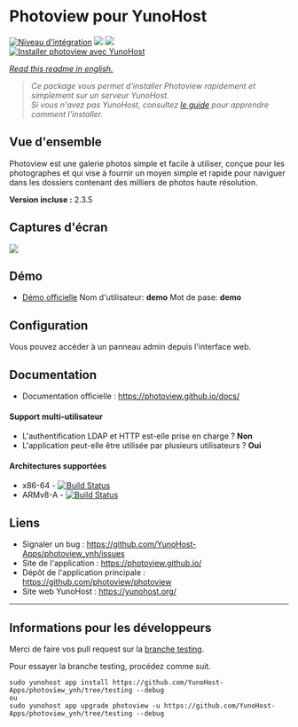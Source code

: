 # Photoview pour YunoHost

[![Niveau d'intégration](https://dash.yunohost.org/integration/photoview.svg)](https://dash.yunohost.org/appci/app/photoview) ![](https://ci-apps.yunohost.org/ci/badges/photoview.status.svg) ![](https://ci-apps.yunohost.org/ci/badges/photoview.maintain.svg)  
[![Installer photoview avec YunoHost](https://install-app.yunohost.org/install-with-yunohost.svg)](https://install-app.yunohost.org/?app=photoview)

*[Read this readme in english.](./README.md)*

> *Ce package vous permet d'installer Photoview rapidement et simplement sur un serveur YunoHost.  
Si vous n'avez pas YunoHost, consultez [le guide](https://yunohost.org/#/install) pour apprendre comment l'installer.*

## Vue d'ensemble
Photoview est une galerie photos simple et facile à utiliser, conçue pour les photographes et qui vise à fournir un moyen simple et rapide pour naviguer dans les dossiers contenant des milliers de photos haute résolution.

**Version incluse :** 2.3.5

## Captures d'écran

![](https://github.com/photoview/photoview/raw/master/screenshots/timeline.png)

## Démo

* [Démo officielle](https://photos.qpqp.dk/) Nom d'utilisateur: **demo** Mot de pase: **demo**

## Configuration

Vous pouvez accéder à un panneau admin depuis l'interface web.

## Documentation

* Documentation officielle : https://photoview.github.io/docs/

#### Support multi-utilisateur

* L'authentification LDAP et HTTP est-elle prise en charge ? **Non**
* L'application peut-elle être utilisée par plusieurs utilisateurs ? **Oui**

#### Architectures supportées

* x86-64 - [![Build Status](https://ci-apps.yunohost.org/ci/logs/photoview.svg)](https://ci-apps.yunohost.org/ci/apps/photoview/)
* ARMv8-A - [![Build Status](https://ci-apps-arm.yunohost.org/ci/logs/photoview.svg)](https://ci-apps-arm.yunohost.org/ci/apps/photoview/)

## Liens

* Signaler un bug : https://github.com/YunoHost-Apps/photoview_ynh/issues
* Site de l'application : https://photoview.github.io/
* Dépôt de l'application principale : https://github.com/photoview/photoview
* Site web YunoHost : https://yunohost.org/

---

## Informations pour les développeurs

Merci de faire vos pull request sur la [branche testing](https://github.com/YunoHost-Apps/photoview_ynh/tree/testing).

Pour essayer la branche testing, procédez comme suit.
```
sudo yunohost app install https://github.com/YunoHost-Apps/photoview_ynh/tree/testing --debug
ou
sudo yunohost app upgrade photoview -u https://github.com/YunoHost-Apps/photoview_ynh/tree/testing --debug
```
